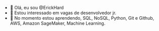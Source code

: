 - 👋 Olá, eu sou @ErickHard
- 👀 Estou interessado em vagas de desenvolvedor jr.
- 🌱 No momento estou aprendendo, SQL, NoSQL, Python, Git e Github, AWS, Amazon SageMaker, Machine Learning.


<!---
ErickHard/ErickHard is a ✨ special ✨ repository because its `README.md` (this file) appears on your GitHub profile.
You can click the Preview link to take a look at your changes.
--->
